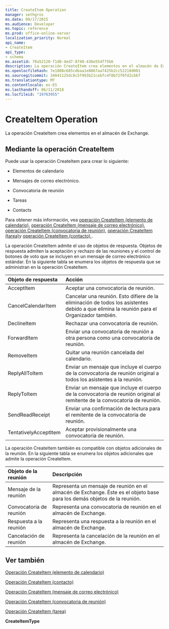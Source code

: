 ```yaml
---
title: CreateItem Operation
manager: sethgros
ms.date: 09/17/2015
ms.audience: Developer
ms.topic: reference
ms.prod: office-online-server
localization_priority: Normal
api_name:
- CreateItem
api_type:
- schema
ms.assetid: 78a52120-f1d0-4ed7-8748-436e554f75b6
description: La operación CreateItem crea elementos en el almacén de Exchange.
ms.openlocfilehash: 7e1808c685cdbaa1e8867aa7425b2cc52218d001
ms.sourcegitcommit: 34041125dc8c5f993b21cebfc4f8b72f0fd2cb6f
ms.translationtype: MT
ms.contentlocale: es-ES
ms.lasthandoff: 06/11/2018
ms.locfileid: "19763955"
---
```

# <a name="createitem-operation"></a>CreateItem Operation

La operación CreateItem crea elementos en el almacén de Exchange.
  
## <a name="using-the-createitem-operation"></a>Mediante la operación CreateItem

Puede usar la operación CreateItem para crear lo siguiente:
  
- Elementos de calendario
    
- Mensajes de correo electrónico.
    
- Convocatoria de reunión
    
- Tareas
    
- Contacts
    
Para obtener más información, vea [operación CreateItem (elemento de calendario)](createitem-operation-calendar-item.md), [operación CreateItem (mensaje de correo electrónico)](createitem-operation-email-message.md), [operación CreateItem (convocatoria de reunión)](createitem-operation-meeting-request.md), [operación CreateItem (tarea)](createitem-operation-task.md)y [operación CreateItem (contacto) ](createitem-operation-contact.md).
  
La operación CreateItem admite el uso de objetos de respuesta. Objetos de respuesta admiten la aceptación y rechazo de las reuniones y el control de botones de voto que se incluyen en un mensaje de correo electrónico estándar. En la siguiente tabla se enumera los objetos de respuesta que se administran en la operación CreateItem.
  
|**Objeto de respuesta**|**Acción**|
|:-----|:-----|
|AcceptItem  <br/> |Aceptar una convocatoria de reunión.  <br/> |
|CancelCalendarItem  <br/> |Cancelar una reunión. Esto difiere de la eliminación de todos los asistentes debido a que elimina la reunión para el Organizador también.  <br/> |
|DeclineItem  <br/> |Rechazar una convocatoria de reunión.  <br/> |
|ForwardItem  <br/> |Enviar una convocatoria de reunión a otra persona como una convocatoria de reunión.  <br/> |
|RemoveItem  <br/> |Quitar una reunión cancelada del calendario.  <br/> |
|ReplyAllToItem  <br/> |Enviar un mensaje que incluye el cuerpo de la convocatoria de reunión original a todos los asistentes a la reunión.  <br/> |
|ReplyToItem  <br/> |Enviar un mensaje que incluye el cuerpo de la convocatoria de reunión original al remitente de la convocatoria de reunión.  <br/> |
|SendReadReceipt  <br/> |Enviar una confirmación de lectura para el remitente de la convocatoria de reunión.  <br/> |
|TentativelyAcceptItem  <br/> |Aceptar provisionalmente una convocatoria de reunión.  <br/> |
   
La operación CreateItem también es compatible con objetos adicionales de la reunión. En la siguiente tabla se enumera los objetos adicionales que admite la operación CreateItem.
  
|**Objeto de la reunión**|**Descripción**|
|:-----|:-----|
|Mensaje de la reunión  <br/> |Representa un mensaje de reunión en el almacén de Exchange. Éste es el objeto base para los demás objetos de la reunión.  <br/> |
|Convocatoria de reunión  <br/> |Representa una convocatoria de reunión en el almacén de Exchange.  <br/> |
|Respuesta a la reunión  <br/> |Representa una respuesta a la reunión en el almacén de Exchange.  <br/> |
|Cancelación de reunión  <br/> |Representa la cancelación de la reunión en el almacén de Exchange.  <br/> |
   
## <a name="see-also"></a>Ver también



[Operación CreateItem (elemento de calendario)](createitem-operation-calendar-item.md)
  
[Operación CreateItem (contacto)](createitem-operation-contact.md)
  
[Operación CreateItem (mensaje de correo electrónico)](createitem-operation-email-message.md)
  
[Operación CreateItem (convocatoria de reunión)](createitem-operation-meeting-request.md)
  
[Operación CreateItem (tarea)](createitem-operation-task.md)
  
 **CreateItemType**

